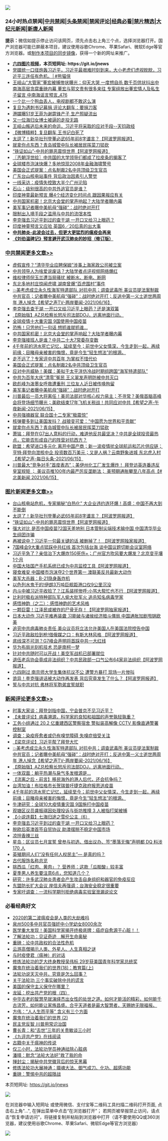 ![](https://raw.githubusercontent.com/fqnews/bnews/master/64photo/fqnews-qr.jpg)

<div id="tt">
<h3>24小时热点禁闻|<a href="#%E4%B8%AD%E5%85%B1%E7%A6%81%E9%97%BB%E6%9B%B4%E5%A4%9A%E6%96%87%E7%AB%A0">中共禁闻</a>|<a href="#%E5%9B%BE%E7%89%87%E6%96%B0%E9%97%BB%E6%9B%B4%E5%A4%9A%E6%96%87%E7%AB%A0">头条禁闻</a>|<a href="#%E6%96%B0%E9%97%BB%E8%AF%84%E8%AE%BA%E6%9B%B4%E5%A4%9A%E6%96%87%E7%AB%A0">禁闻评论|<a href="#%E5%BF%85%E7%9C%8B%E7%BB%8F%E5%85%B8%E5%A5%BD%E6%96%87">经典必看|<a href="/video.md#%E7%A6%81%E7%89%87%E7%B2%BE%E9%80%89">禁片精选</a>|<a href="https://github.com/fqnews/djy/blob/master/gb/nf1351518.md#1">大纪元新闻</a>|<a href="https://github.com/fqnews/ntdtv/blob/master/gb/prog204.md#1">新唐人新闻</a></h3>
<div><b>提示：</b>微信如提示停止访问该网页，须先点击右上角三个点，选择浏览器打开。国产浏览器可能已屏蔽本项目，建议使用谷歌Chrome、苹果Safari、微软Edge等官方浏览器。或<a href="https://github.com/fqnews/bnews/blob/master/%E5%88%B6%E4%BD%9Cgit%E7%A6%81%E9%97%BB%E9%95%9C%E5%83%8F.md">制作本项目的同步镜像</a>，获得一个新的网址来推广。</div>
<ul>
<li><b><a href="http://d1.bdrive.tk/64.mp4" target="_blank">六四图片视频</a>，本页短网址: https://git.io/jnews</b></li>
<li><a href="/comments/20210615/1567415.md">党媒统一口径炮轰习近平，习近平最艰难时刻到来，大小老虎们虎视眈眈，习近平三连任有危机。│#熊猫侠</a></li>
<li><a href="/comments/20210616/1567519.md">王岐山“大管家”董宏被捕惨状曝光：仰天大哭 一度想自杀 数千页供状抖出中南海高层贪腐重磅内幕 董宏与郭文贵有很多来往 专案组放出董宏情人及私生子留言 中南海谣言预言_476</a></li>
<li><a href="/cbnews/20210616/1567546.md">一个比一个狗血丢人，电视剧都不敢这么演</a></li>
<li><a href="/cbnews/20210616/1567521.md">复旦为遇刺书记募捐 评论大翻车：要捐刀客</a></li>
<li><a href="/yule/20210616/1567573.md">港媒曝51岁王菲为谢霆锋产子 生产照疑流出</a></li>
<li><a href="/cnnews/20210616/1567646.md">又一位海归女博士被逼的走投无路</a></li>
<li><a href="/bannedvideo/20210616/1567917.md">王岐山叛逃后未来的命运，习近平将采取的应对手段--天钧政经</a></li>
<li><a href="/comments/20210616/1567738.md">【微博精粹】复旦翻车 王书记白死了</a></li>
<li><a href="/topimagenews/20210616/1567809.md">太逗了！新华社刊登董必武65年前8字谶言？【阿波罗网报道】</a></li>
<li><a href="/cbnews/20210616/1567734.md">就拿你点东西？青岛城管中队长被居民挥菜刀猛砍</a></li>
<li><a href="/topimagenews/20210616/1567674.md">“铁证如山”-中共的罪恶震惊世界【阿波罗网报道】</a></li>
<li><a href="/ssgc/20210616/1567624.md">〖兲朝浮世绘〗中共国的大学领导们都成了拉皮条的掮客了</a></li>
<li><a href="/cnnews/20210616/1567459.md">全球楼市泡沫快爆？多地惊现2008年金融海啸警号</a></li>
<li><a href="/cbnews/20210616/1567925.md">美国会正式提案：点名制裁2名中共顶级卫生官员</a></li>
<li><a href="/cnnews/20210616/1567528.md">广东台山核电站事件 背后政治因素引人警觉</a></li>
<li><a href="/cnnews/20210615/1567390.md">一线采访：疫情失控致大半个广州沦陷</a></li>
<li><a href="/comments/20210616/1567723.md">石山：级别很高的中共外逃官员是谁？</a></li>
<li><a href="/cnnews/20210616/1567749.md">印度神童最新预言 曝4个经济变化时间点 跟因果报应有关</a></li>
<li><a href="/cbnews/20210616/1567958.md">中共国家机密！北京大会堂的掌声响起？大陆学者曝内幕</a></li>
<li><a href="/cbnews/20210616/1567810.md">美军事记者曝中美航母“强碰”：战时绝对开打</a></li>
<li><a href="/renquan/xgmyd/20210616/1567461.md">限制出入境手段之滥用与中共的流氓本性</a></li>
<li><a href="/comments/20210616/1567946.md">李克强去习近平到过的查干湖 一开口又给习上眼药？</a></li>
<li><a href="/worldnews/20210616/1567534.md">印度神童预言又应验 英国6／20后真的出大事</a></li>
<li><b><a href="/comments/20200211/1275071.md" target="_blank">中共肺炎-此波会过去，但更大更猛烈的瘟疫会再来</a></b></li>
<li><b><a href="/comments/20200207/1272816.md" target="_blank">《刘伯温碑记》预言避开武汉肺炎的妙招（修订版）</a></b></li>
</ul>
</div>

<div class="catlist">
<h3><a href="/cbnews/" target="_blank">中共禁闻</a><span><a href="/cbnews/" target="_blank" rel="nofollow">更多文章>></a></span></h3>
<ul>
<li><a href="/cbnews/20210616/1568073.md" target="_blank">虚假宣传？“清华毕业应聘保姆”涉事上海家政公司被立案</a></li>
<li><a href="/cbnews/20210616/1568072.md" target="_blank">中共领导人为啥爱说废话？大陆学者点评视频网络爆红</a></li>
<li><a href="/cbnews/20210616/1568071.md" target="_blank">维权律师倪玉兰遭当局骚扰 被断水、断电、断网</a></li>
<li><a href="/cbnews/20210616/1568056.md" target="_blank">东北多地村庄惊闻虎啸 湖南曾爆“百虎围村”事件</a></li>
<li><a href="/comments/20210616/1568037.md" target="_blank">💥美考虑成立永久性海军特遣部队 对抗中共；调查武毒所 美议员提法案制裁中共官员；记者曝中美航母“强碰”：战时绝对开打；反送中第一义士逝世两周年 港人悼念【希望之声TV-两岸要闻-2021/06/16】</a></li>
<li><a href="/cbnews/20210616/1568036.md" target="_blank">李克强去查干湖 一开口又给习近平上眼药？还是演双簧</a></li>
<li><a href="/comments/20210616/1568034.md" target="_blank">【原始版】AZ总检察长怒斥司法部DOJ，远离地面行动。</a></li>
<li><a href="/cbnews/20210616/1568001.md" target="_blank">全球疫情十大重灾国 9国使用中国疫苗</a></li>
<li><a href="/cbnews/20210616/1567964.md" target="_blank">恐怖！只凭他们一句话 想抓谁就抓谁…</a></li>
<li><a href="/cbnews/20210616/1567958.md" target="_blank">中共国家机密！北京大会堂的掌声响起？大陆学者曝内幕</a></li>
<li><a href="/cbnews/20210616/1567957.md" target="_blank">李克强接班人是谁？中共二十大7常委存变数</a></li>
<li><a href="/comments/20210616/1567956.md" target="_blank">4千年前的洪水死亡记忆，延续至今；前世中父女情深，今生走到一起，再续前缘；目睹母亲被害的悔恨，竟是今生“轻生想法”的根源。</a></li>
<li><a href="/cbnews/20210616/1567939.md" target="_blank">走不远了？专家评中共百年 为掌权不惜代价</a></li>
<li><a href="/cbnews/20210616/1567925.md" target="_blank">美国会正式提案：点名制裁2名中共顶级卫生官员</a></li>
<li><a href="/cbnews/20210616/1567924.md" target="_blank">应对中共威胁！美媒：美拟于太平洋仿冷战时期组跨国“海军特遣部队”</a></li>
<li><a href="/cbnews/20210616/1567923.md" target="_blank">中共为百年大庆“清零”冤民 王义翠发声明防被中共灭口</a></li>
<li><a href="/cbnews/20210616/1567820.md" target="_blank">欧彪峰为泼墨女呼救遭重刑 三位友人近日被传唤拘留</a></li>
<li><a href="/cbnews/20210616/1567810.md" target="_blank">美军事记者曝中美航母“强碰”：战时绝对开打</a></li>
<li><a href="/comments/20210616/1567797.md" target="_blank">川普最后一员大将离任！美司法部对华核心权力易主；不寻常？美俄首脑高峰会将登场细节曝光；美欧结束17年飞机关税战！共同应对中共【希望之声-午夜新闻-2021/06/15】</a></li>
<li><a href="/cbnews/20210616/1567790.md" target="_blank">中共强摘器官 联合国十二专家“极震惊”</a></li>
<li><a href="/cbnews/20210616/1567782.md" target="_blank">核弹要多到让美国发抖？ 战狼变可爱：“中国愿为世界和平贡献”</a></li>
<li><a href="/cbnews/20210616/1567734.md" target="_blank">就拿你点东西？青岛城管中队长被居民挥菜刀猛砍</a></li>
<li><a href="/cbnews/20210616/1567713.md" target="_blank">萧铭：拜登在G7出人意料的行动，难道他反共最坚决？中共是全球投资最热点，它能否形成自己的阵营对抗西方？</a></li>
<li><a href="/comments/20210616/1567712.md" target="_blank">欧盟：希望进口多元化 离开中国产商；新一波疫情扰全球航运和芯片供应链；亨特·拜登向泄核中企 投资数百万美元；又是人祸？云南野象进城 东北虎入村【希望之声-每日头条-2021/06/15】</a></li>
<li><a href="/comments/20210616/1567711.md" target="_blank">川普最大“竞争对手”首度表态”；美伊州化工厂发生爆炸！ 拜登访英连番违反皇室规矩 ； 美议员推100年内最严厉反垄断法； 美预期通胀攀至八年高点【#北美新闻  2021/06/15】</a></li>

</ul>
</div>
<div class="catlist">
<h3><a href="/topimagenews/" target="_blank">图片新闻</a><span><a href="/topimagenews/" target="_blank" rel="nofollow">更多文章>></a></span></h3>
<ul>
<li><a href="/topimagenews/20210616/1567991.md" target="_blank">台山核电站危机，专家揭秘“白热化” 大企业违约连环爆！高盛：中国不再大到不能倒</a></li>
<li><a href="/topimagenews/20210616/1567809.md" target="_blank">太逗了！新华社刊登董必武65年前8字谶言？【阿波罗网报道】</a></li>
<li><a href="/topimagenews/20210616/1567674.md" target="_blank">“铁证如山”-中共的罪恶震惊世界【阿波罗网报道】</a></li>
<li><a href="/topimagenews/20210615/1567286.md" target="_blank">强大对比 是否中国疫苗?2国天差地别 日本管制尖端技术输中国 中国清华毕业生组团诈骗</a></li>
<li><a href="/topimagenews/20210615/1567099.md" target="_blank">再被说中？习近平一句最关键的话 被删掉了！ 【阿波罗网独家报道】</a></li>
<li><a href="/topimagenews/20210614/1566582.md" target="_blank">7国峰会9大重点猛踩中共红线 首次包括台海 谈中国议题切断会议室网络</a></li>
<li><a href="/topimagenews/20210614/1566288.md" target="_blank">习近平急了？亲信治下大爆炸150死伤+；广州官方吹风要大爆发？北京变平壤1个月</a></li>
<li><a href="/topimagenews/20210614/1566204.md" target="_blank">中国大陆国产手机系统已成为中共监控工具【阿波罗网报道】</a></li>
<li><a href="/topimagenews/20210614/1566191.md" target="_blank">寝食难安 中国楼市泡沫夺2个世界第一 澳联美反共最新大动作</a></li>
<li><a href="/topimagenews/20210613/1565974.md" target="_blank">美军大杀器：B-21隐身轰炸机</a></li>
<li><a href="/topimagenews/20210613/1565965.md" target="_blank">以色列水鬼干的!伊朗3万吨巨舰距港口仅9公里沉没</a></li>
<li><a href="/topimagenews/20210613/1565945.md" target="_blank">内斗中被习近平收拾了？江系装样惨呼:小骂大帮忙也不行 【阿波罗网报道】</a></li>
<li><a href="/topimagenews/20210613/1565758.md" target="_blank">比利时极右派特种部队军人偷大批军火 追杀知名病毒学家</a></li>
<li><a href="/comments/20210612/1565472.md" target="_blank">感悟神韵（之二）：感悟神韵的艺术风格</a></li>
<li><a href="/topimagenews/20210612/1565301.md" target="_blank">一颗巨雷！江泽民或被炸的尸骨无存！【阿波罗网独家报道】</a></li>
<li><a href="/topimagenews/20210611/1564833.md" target="_blank">日本大动作 习近平难再装聋 习能破与诸侯经济暗斗僵局 中国通胀加剧甩锅欧美</a></li>
<li><a href="/topimagenews/20210611/1564685.md" target="_blank">追究中共病毒肺炎责任 美众议员将立法允许美国人在美国法院控告中国</a></li>
<li><a href="/topimagenews/20210611/1564647.md" target="_blank">习近平政敌捡到枪!借俄媒之口：有斯大林风格 【阿波罗网报道】</a></li>
<li><a href="/topimagenews/20210609/1563248.md" target="_blank">底线深不可测？G7峰会声明将首踩中共一大红线</a></li>
<li><a href="/topimagenews/20210609/1563122.md" target="_blank">华为布局光刻机技术 恐是南柯一梦</a></li>
<li><a href="/topimagenews/20210608/1562813.md" target="_blank">针对中共随时可以开战！美空军战机已部署就位</a></li>
<li><a href="/topimagenews/20210608/1562650.md" target="_blank">退伍老兵协会竟成非法组织？中共民政部一口气公布64家非法组织【阿波罗网报道】</a></li>
<li><a href="/topimagenews/20210608/1562320.md" target="_blank">六四刚过 南京师大学生集体抗议不公 遭警方暴打 现场一片惨叫</a></li>
<li><a href="/topimagenews/20210608/1562319.md" target="_blank">诡异！李克强讲话被大动作再发表 背后究竟发生了什么？【阿波罗网报道】</a></li>
<li><a href="/topimagenews/20210608/1562318.md" target="_blank">誓与中共对抗 弗林将军胞弟宣誓就职</a></li>

</ul>
</div>
<div class="catlist">
<h3><a href="/comments/" target="_blank">新闻评论</a><span><a href="/comments/" target="_blank" rel="nofollow">更多文章>></a></span></h3>
<ul>
<li><a href="/comments/20210616/1568076.md" target="_blank">时事大家谈：拜登剑指中国，宁会普京不见习近平？</a></li>
<li><a href="/comments/20210616/1568075.md" target="_blank">【未普评论】病毒溯源，科学家的良知和祖国的声誉孰轻孰重？</a></li>
<li><a href="/comments/20210616/1568070.md" target="_blank">工务小组通过 20.2 亿重建西区警察宿舍 警拟装高解像 CCTV 影像直通警署控制室</a></li>
<li><a href="/comments/20210616/1568061.md" target="_blank">调查：染疫痊愈者或仍有嗅觉障碍 失嗅症倍受关注</a></li>
<li><a href="/comments/20210616/1568040.md" target="_blank">【梁京评论】习近平帮了拜登大忙</a></li>
<li><a href="/comments/20210616/1568037.md" target="_blank">💥美考虑成立永久性海军特遣部队 对抗中共；调查武毒所 美议员提法案制裁中共官员；记者曝中美航母“强碰”：战时绝对开打；反送中第一义士逝世两周年 港人悼念【希望之声TV-两岸要闻-2021/06/16】</a></li>
<li><a href="/comments/20210616/1568034.md" target="_blank">【原始版】AZ总检察长怒斥司法部DOJ，远离地面行动。</a></li>
<li><a href="/comments/20210616/1568002.md" target="_blank">一体双面：躺平热潮与戾气多发根源是…</a></li>
<li><a href="/comments/20210616/1567994.md" target="_blank">【流离之后・前言】移民海外的港人后代，还会抗争吗？</a></li>
<li><a href="/comments/20210616/1567981.md" target="_blank">台湾加油！布拉格市长贺瑞普吁捷克政府报恩送疫苗</a></li>
<li><a href="/comments/20210616/1567956.md" target="_blank">4千年前的洪水死亡记忆，延续至今；前世中父女情深，今生走到一起，再续前缘；目睹母亲被害的悔恨，竟是今生“轻生想法”的根源。</a></li>
<li><a href="/comments/20210616/1567955.md" target="_blank">牛津研究：全球10大疫情重灾国 9国施打中国疫苗</a></li>
<li><a href="/comments/20210616/1567949.md" target="_blank">观塘区议员龚振祺因处理投诉与街坊推撞 3 人被指打架被捕</a></li>
<li><a href="/comments/20210616/1567948.md" target="_blank">【小说连载】七海归途之雪伦公主（6）</a></li>
<li><a href="/comments/20210616/1567946.md" target="_blank">李克强去习近平到过的查干湖 一开口又给习上眼药？</a></li>
<li><a href="/comments/20210616/1567945.md" target="_blank">脱欧后英澳首签自贸协议 助澳摆脱不稳定中国市场</a></li>
<li><a href="/comments/20210616/1567901.md" target="_blank">凉拌香辣三丝</a></li>
<li><a href="/comments/20210616/1567885.md" target="_blank">星岛：区议员七月宣誓 曾参与初选、借出议办、签“墨落无悔”声明都 DQ 料涉 170 人</a></li>
<li><a href="/comments/20210616/1567884.md" target="_blank">英殖期间人们“没有任何人权民主”— 是真的吗？</a></li>
<li><a href="/comments/20210616/1567882.md" target="_blank">古代服饰名称总览</a></li>
<li><a href="/comments/20210616/1567881.md" target="_blank">挑西瓜「红肉、黄肉」？ 营养师：这款「瓜胺酸」较丰富</a></li>
<li><a href="/comments/20210616/1567880.md" target="_blank">夏季男人养生要注意6点，您知道几个？</a></li>
<li><a href="/comments/20210616/1567879.md" target="_blank">研究：许多武汉肺炎患者会产生攻击自身组织和器官的免疫反应</a></li>
<li><a href="/comments/20210616/1567853.md" target="_blank">东盟防长扩大会议 岸信夫再强调：台海安全稳定很重要</a></li>
<li><a href="/comments/20210616/1567852.md" target="_blank">专家吁调查：一流科学期刊拒绝病毒实验室泄漏说论文</a></li>

</ul>
</div>

<div class="catlist">
<h3>必看经典好文</h3>
<ul>
<li><a href="/comments/20200712/1359432.md" target="_blank">2020的第二波瘟疫会是人类的大劫难吗</a></li>
<li><a href="/comments/20200704/783272.md" target="_blank">泉州500多中共官员强奸中小学幼女8000余次</a></li>
<li><a href="/comments/20201115/1431139.md" target="_blank">医学重大发现！美国科学家揭开终极底牌：癌症自愈源于心脏！！</a></li>
<li><a href="/comments/20200307/1289968.md" target="_blank">了解法轮功：见证奇迹　解开生命奥秘</a></li>
<li><a href="/comments/20200705/783271.md" target="_blank">重磅：论中共政权的合法性危机</a></li>
<li><a href="/comments/20200919/82684.md" target="_blank">云游高僧揭示人类、外星人、人生真相之谜</a></li>
<li><a href="/comments/20200327/1301424.md" target="_blank">与时疫使君（瘟神）的对话</a></li>
<li><a href="/comments/20190517/1129285.md" target="_blank">修炼法轮功的芝大终身教授吴伟标 29岁获美国青年科学家总统奖</a></li>
<li><a href="/topimagenews/20180701/965109.md" target="_blank">魔鬼在统治着我们的世界(18)：教育篇(上)</a></li>
<li><a href="/comments/20210308/1500552.md" target="_blank">法轮功说天灭中共，究竟是怎么回事？</a></li>
<li><a href="/cbnews/20200703/1354907.md" target="_blank">关于法轮功 三个事实破除中共的谎言</a></li>
<li><a href="/lifebaike/20200520/1331379.md" target="_blank">美国的保守主义保守在哪里？</a></li>
<li><a href="/comments/20200930/1405812.md" target="_blank">龙延：挖出共产党的根（四）</a></li>
<li><a href="/comments/20210420/1529876.md" target="_blank">中华古老的智慧早就演绎杰出女性的处世之道。如何才能活的精彩，如何能千古流芳，如何能让家族昌盛。合乎天道者是最大智慧者，天赐她无限福报。</a></li>
<li><a href="/comments/20200720/1363377.md" target="_blank">方伟：“人人生而平等” 含义有三个方面</a></li>
<li><a href="/topimagenews/20180520/944940.md" target="_blank">魔鬼在统治着我们的世界 (2)</a></li>
<li><a href="/comments/20200621/1348236.md" target="_blank">民主党反智 川普用常识治国</a></li>
<li><a href="/comments/20050116/727099.md" target="_blank">曹长青：和“去世”三年的关贵敏谈三小时</a></li>
<li><a href="/bookonline/20131116/201057.md" target="_blank">《九评共产党》在线阅读</a></li>
<li><a href="/ccpdope/20200531/1337409.md" target="_blank">古籍中关于瘟神的传说</a></li>
<li><a href="/health/20170626/780270.md" target="_blank">仅三小时，法轮功学员神通祛除心脏病</a></li>
<li><a href="/comments/20210312/1502968.md" target="_blank">潘晴：默念“法轮大法好”救了我的命</a></li>
<li><a href="/topimagenews/20170218/694213.md" target="_blank">掸封尘：揭秘中共党徽背后的惊天黑幕</a></li>
<li><a href="/comments/20191203/1234383.md" target="_blank">修炼法轮功大展神通：摄魂大法、御气成刀、化功、超感功能</a></li>
<li><a href="/comments/20200717/1362287.md" target="_blank">重磅：警惕中共的超限战</a></li>

</ul>
</div>

本页短网址: https://git.io/jnews

![](https://raw.githubusercontent.com/fqnews/bnews/master/64photo/fqnews-qr.jpg)

在浏览器中输入短网址 或使用微信、支付宝等二维码工具扫描二维码打开页面, 点击右上角"...", 在弹出菜单中点击“在浏览器打开”； 若网页被举报禁止访问，请点击“恢复申请访问”，将链接复制并粘贴到浏览器中打开（请不要使用QQ或360浏览器，建议使用谷歌Chrome、苹果Safari、微软Edge等官方浏览器）

![](https://raw.githubusercontent.com/fqnews/bnews/master/64photo/wx.jpg)